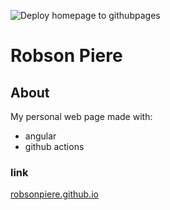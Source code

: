 ![Deploy homepage to githubpages](https://github.com/robsonpiere/robsonpiere.github.io/workflows/Deploy%20homepage%20to%20githubpages/badge.svg)

# Robson Piere

## About ##
My personal web page made with:
 
- angular
- github actions

### link ##

[robsonpiere.github.io](robsonpiere.github.io)